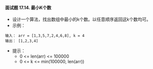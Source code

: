 #### 面试题 17.14. 最小K个数
- 设计一个算法，找出数组中最小的k个数。以任意顺序返回这k个数均可。
- 示例：
```
输入： arr = [1,3,5,7,2,4,6,8], k = 4
输出： [1,2,3,4]
```
- 提示：
  - 0 <= len(arr) <= 100000
  - 0 <= k <= min(100000, len(arr))